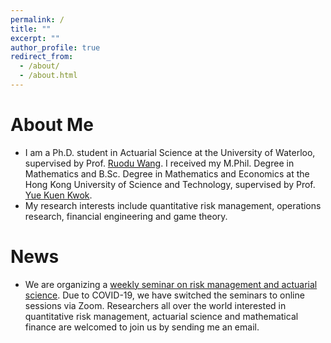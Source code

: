 ```yaml
---
permalink: /
title: ""
excerpt: ""
author_profile: true
redirect_from: 
  - /about/
  - /about.html
---
```


# About Me
* I am a Ph.D. student in Actuarial Science at the University of Waterloo, supervised by Prof. [Ruodu Wang](http://sas.uwaterloo.ca/~wang/). I received my M.Phil. Degree in Mathematics and B.Sc. Degree in Mathematics and Economics at the Hong Kong University of Science and Technology, supervised by Prof. [Yue Kuen Kwok](https://www.math.ust.hk/~maykwok/).
* My research interests include quantitative risk management, operations research, financial engineering and game theory.

# News
* We are organizing a [weekly seminar on risk management and actuarial science](https://yang-liu16.github.io/seminar/). Due to COVID-19, we have switched the seminars to online sessions via Zoom. Researchers all over the world interested in quantitative risk management, actuarial science and mathematical finance are welcomed to join us by sending me an email.
